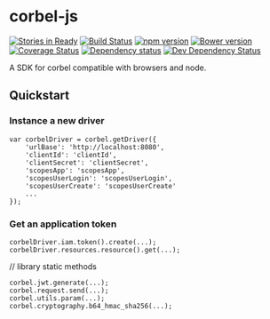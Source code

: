 # corbel-js


[![Stories in Ready](https://badge.waffle.io/bq/corbel-js.png?label=ready&title=Ready)](https://waffle.io/bq/corbel-js)
[![Build Status](https://api.travis-ci.org/bq/corbel-js.png?branch=master)](http://travis-ci.org/bq/corbel-js)
[![npm version](https://badge.fury.io/js/corbel-js.svg)](http://badge.fury.io/js/corbel-js)
[![Bower version](https://badge.fury.io/bo/corbel-js.svg)](http://badge.fury.io/bo/corbel-js)
[![Coverage Status](https://coveralls.io/repos/bq/corbel-js/badge.svg?branch=master)](https://coveralls.io/r/bq/corbel-js?branch=master)
[![Dependency status](https://david-dm.org/bq/corbel-js/status.png)](https://david-dm.org/bq/corbel-js#info=dependencies&view=table)
[![Dev Dependency Status](https://david-dm.org/bq/corbel-js/dev-status.png)](https://david-dm.org/bq/corbel-js#info=devDependencies&view=table)

A SDK for corbel compatible with browsers and node.

## Quickstart

### Instance a new driver

```
var corbelDriver = corbel.getDriver({
	'urlBase': 'http://localhost:8080',
	'clientId': 'clientId',
	'clientSecret': 'clientSecret',
	'scopesApp': 'scopesApp',
	'scopesUserLogin': 'scopesUserLogin',
	'scopesUserCreate': 'scopesUserCreate'
	...
});
```

### Get an application token

```
corbelDriver.iam.token().create(...);
corbelDriver.resources.resource().get(...);
```

// library static methods
```
corbel.jwt.generate(...);
corbel.request.send(...);
corbel.utils.param(...);
corbel.cryptography.b64_hmac_sha256(...);
```

